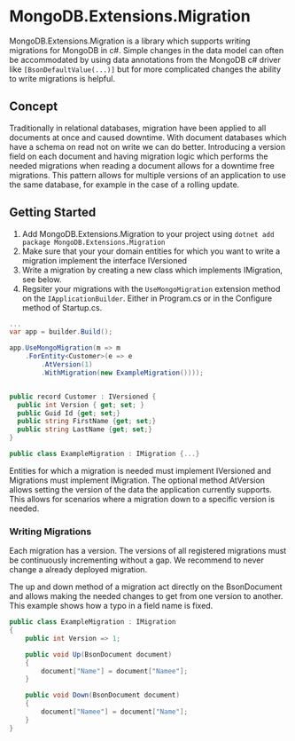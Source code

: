 # MongoDB.Extensions.Migration

MongoDB.Extensions.Migration is a library which supports writing migrations for MongoDB in c#.
Simple changes in the data model can often be accommodated by using data annotations from the MongoDB c# driver like `[BsonDefaultValue(...)]` but for more complicated changes the ability to write migrations is helpful.

## Concept

Traditionally in relational databases, migration have been applied to all documents at once and caused downtime.
With document databases which have a schema on read not on write we can do better.
Introducing a version field on each document and having migration logic which performs the needed migrations when reading a document allows for a downtime free migrations.
This pattern allows for multiple versions of an application to use the same database, for example in the case of a rolling update.

## Getting Started

1. Add MongoDB.Extensions.Migration to your project using `dotnet add package MongoDB.Extensions.Migration`
2. Make sure that your your domain entities for which you want to write a migration implement the interface IVersioned
3. Write a migration by creating a new class which implements IMigration, see below.
4. Regsiter your migrations with the `UseMongoMigration` extension method on the `IApplicationBuilder`. Either in Program.cs or in the Configure method of Startup.cs.

```csharp
...
var app = builder.Build();

app.UseMongoMigration(m => m
    .ForEntity<Customer>(e => e
        .AtVersion(1)
        .WithMigration(new ExampleMigration())));


public record Customer : IVersioned {
  public int Version { get; set; }
  public Guid Id {get; set;}
  public string FirstName {get; set;}
  public string LastName {get; set;}
}

public class ExampleMigration : IMigration {...}
```

Entities for which a migration is needed must implement IVersioned and Migrations must implement IMigration.
The optional method AtVersion allows setting the version of the data the application currently supports.
This allows for scenarios where a migration down to a specific version is needed.

### Writing Migrations

Each migration has a version.
The versions of all registered migrations must be continuously incrementing without a gap.
We recommend to never change a already deployed migration.

The up and down method of a migration act directly on the BsonDocument and allows making the needed changes to get from one version to another.
This example shows how a typo in a field name is fixed.

```csharp
public class ExampleMigration : IMigration
{
    public int Version => 1;

    public void Up(BsonDocument document)
    {
        document["Name"] = document["Namee"];
    }

    public void Down(BsonDocument document)
    {
        document["Namee"] = document["Name"];
    }
}
```
